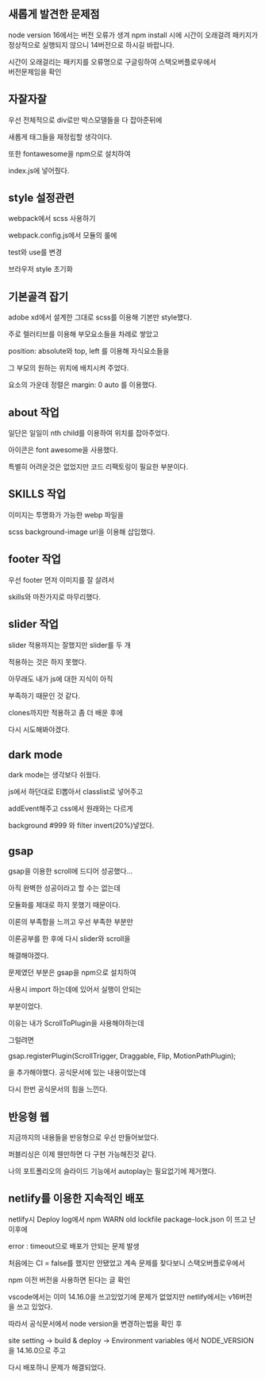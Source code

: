 ## 새롭게 발견한 문제점

node version 16에서는 버전 오류가 생겨 npm install 시에 시간이 오래걸려 패키지가<br>
정상적으로 실행되지 않으니 14버전으로 하시길 바랍니다.

시간이 오래걸리는 패키지를 오류명으로 구글링하여 스택오버플로우에서<br>
버전문제임을 확인

## 자잘자잘

우선 전체적으로 div로만 박스모델들을 다 잡아준뒤에<br>

새롭게 태그들을 재정립할 생각이다.<br>

또한 fontawesome을 npm으로 설치하여<br>

index.js에 넣어줬다.<br>

## style 설정관련

webpack에서 scss 사용하기<br>

webpack.config.js에서 모듈의 룰에 <br>

test와 use를 변경<br>

브라우저 style 초기화<br>

## 기본골격 잡기

adobe xd에서 설계한 그대로 scss를 이용해 기본만 style했다.<br>

주로 렐러티브를 이용해 부모요소들을 차례로 쌓았고<br>

position: absolute와 top, left 를 이용해 자식요소들을<br>

그 부모의 원하는 위치에 배치시켜 주었다.<br>

요소의 가운데 정렬은 margin: 0 auto 를 이용했다.<br>

## about 작업

일단은 일일이 nth child를 이용하여 위치를 잡아주었다.<br>

아이콘은 font awesome을 사용했다. <br>

특별히 어려운것은 없었지만 코드 리팩토링이 필요한 부분이다.<br>

## SKILLS 작업

이미지는 투명화가 가능한 webp 파일을 <br>

scss background-image url을 이용해 삽입했다. <br>

## footer 작업

우선 footer 먼저 이미지를 잘 살려서<br>

skills와 마찬가지로 마무리했다.<br>

## slider 작업

slider 적용까지는 잘했지만 slider를 두 개<br>

적용하는 것은 하지 못했다.<br>

아무래도 내가 js에 대한 지식이 아직 <br>

부족하기 때문인 것 같다. <br>

clones까지만 적용하고 좀 더 배운 후에 <br>

다시 시도해봐야겠다.<br>

## dark mode

dark mode는 생각보다 쉬웠다.<br>

js에서 하던대로 El뽑아서 classlist로 넣어주고 <br>

addEvent해주고 css에서 원래와는 다르게<br>

background #999 와 filter invert(20%)넣었다.<br>

## gsap

gsap을 이용한 scroll에 드디어 성공했다...<br>

아직 완벽한 성공이라고 할 수는 없는데<br>

모듈화를 제대로 하지 못했기 때문이다. <br>

이론의 부족함을 느끼고 우선 부족한 부분만<br>

이론공부를 한 후에 다시 slider와 scroll을<br>

해결해야겠다.<br>

문제였던 부분은 gsap을 npm으로 설치하여<br>

사용시 import 하는데에 있어서 실행이 안되는<br>

부분이었다.<br>

이유는 내가 ScrollToPlugin을 사용해야하는데 <br>

그럴려면<br>

gsap.registerPlugin(ScrollTrigger, Draggable, Flip, MotionPathPlugin); <br>

을 추가해야했다. 공식문서에 있는 내용이었는데<br>

다시 한번 공식문서의 힘을 느낀다.<br>

## 반응형 웹

지금까지의 내용들을 반응형으로 우선 만들어보았다.<br>

퍼블리싱은 이제 웬만하면 다 구현 가능해진것 같다.<br>

나의 포트폴리오의 슬라이드 기능에서 autoplay는 필요없기에 제거했다.<br>

## netlify를 이용한 지속적인 배포

netlify시 Deploy log에서 npm WARN old lockfile package-lock.json 이 뜨고 난 이후에<br>

error : timeout으로 배포가 안되는 문제 발생<br>

처음에는 CI = false를 했지만 안됐었고 계속 문제를 찾다보니 스택오버플로우에서 <br>

npm 이전 버전을 사용하면 된다는 글 확인 <br>

vscode에서는 이미 14.16.0을 쓰고있었기에 문제가 없었지만 netlify에서는 v16버전을 쓰고 있었다.<br>

따라서 공식문서에서 node version을 변경하는법을 확인 후 <br>

site setting -> build & deploy -> Environment variables 에서 NODE_VERSION 을 14.16.0으로 주고 <br>

다시 배포하니 문제가 해결되었다.<br>

